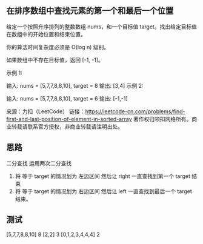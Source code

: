 ## 在排序数组中查找元素的第一个和最后一个位置
给定一个按照升序排列的整数数组 nums，和一个目标值 target。找出给定目标值在数组中的开始位置和结束位置。

你的算法时间复杂度必须是 O(log n) 级别。

如果数组中不存在目标值，返回 [-1, -1]。

示例 1:

输入: nums = [5,7,7,8,8,10], target = 8
输出: [3,4]
示例 2:

输入: nums = [5,7,7,8,8,10], target = 6
输出: [-1,-1]

来源：力扣（LeetCode）
链接：https://leetcode-cn.com/problems/find-first-and-last-position-of-element-in-sorted-array
著作权归领扣网络所有。商业转载请联系官方授权，非商业转载请注明出处。

## 思路
二分查找 运用两次二分查找
1. 将 等于 target 的情况划为 左边区间 然后让 right 一直查找到第一个 target 结束
2. 将 等于 target 的情况划为 右边区间 然后让 left 一直查找到最后一个 target 结束。

## 测试
[5,7,7,8,8,10]
8
[2,2]
3
[0,1,2,3,4,4,4]
2